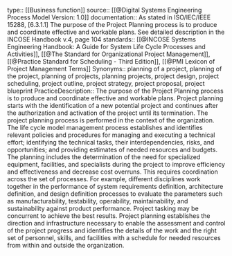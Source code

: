 type:: [[Business function]]
source:: [[@Digital Systems Engineering Process Model Version: 1.0]]
documentation:: As stated in ISO/IEC/IEEE 15288, [6.3.1.1] The purpose of the Project Planning process is to produce and coordinate effective and workable plans.  See detailed description in the INCOSE Handbook v.4, page 104 
standards:: [[@INCOSE Systems Engineering Handbook: A Guide for System Life Cycle Processes and Activities]], [[@The Standard for Organizational Project Management]], [[@Practice Standard for Scheduling - Third Edition]], [[@PMI Lexicon of Project Management Terms]]
Synonyms:: planning of a project, planning of the project, planning of projects, planning projects, project design, project scheduling, project outline, project strategy, project proposal, project blueprint
PracticeDescription:: The purpose of the Project Planning process is to produce and coordinate effective and workable plans. Project planning starts with the identification of a new potential project and continues after the authorization and activation of the project until its termination. The project planning process is performed in the context of the organization. The life cycle model management process establishes and identifies relevant policies and procedures for managing and executing a technical effort; identifying the technical tasks, their interdependencies, risks, and opportunities; and providing estimates of needed resources and budgets. The planning includes the determination of the need for specialized equipment, facilities, and specialists during the project to improve efficiency and effectiveness and decrease cost overruns. This requires coordination across the set of processes. For example, different disciplines work together in the performance of system requirements definition, architecture definition, and design definition processes to evaluate the parameters such as manufacturability, testability, operability, maintainability, and sustainability against product performance. Project tasking may be concurrent to achieve the best results. Project planning establishes the direction and infrastructure necessary to enable the assessment and control of the project progress and identifies the details of the work and the right set of personnel, skills, and facilities with a schedule for needed resources from within and outside the organization.
